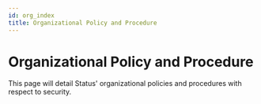 ```yaml
---
id: org_index
title: Organizational Policy and Procedure
---
```


# Organizational Policy and Procedure

This page will detail Status' organizational policies and procedures with respect to security. 